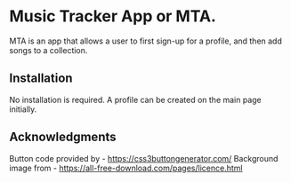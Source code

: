 # Music Tracker App or MTA.

MTA is an app that allows a user to first sign-up for a profile, and then add songs to a collection. 

## Installation

No installation is required. A profile can be created on the main page initially.


## Acknowledgments

Button code provided by - https://css3buttongenerator.com/
Background image from - https://all-free-download.com/pages/licence.html